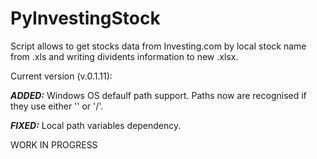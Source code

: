 # PyInvestingStock
Script allows to get stocks data from Investing.com by local stock name from .xls and writing dividents information to new .xlsx.

<b1>Current version (v.0.1.11):</b1>

 <i><b>ADDED:</b></i> Windows OS defaulf path support.
                      Paths now are recognised if they use either '\' or '/'.
 
 <i><b>FIXED:</b></i> Local path variables dependency.

WORK IN PROGRESS
